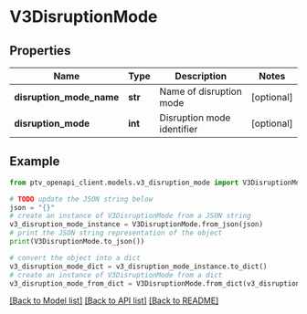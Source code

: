 # V3DisruptionMode


## Properties

Name | Type | Description | Notes
------------ | ------------- | ------------- | -------------
**disruption_mode_name** | **str** | Name of disruption mode | [optional] 
**disruption_mode** | **int** | Disruption mode identifier | [optional] 

## Example

```python
from ptv_openapi_client.models.v3_disruption_mode import V3DisruptionMode

# TODO update the JSON string below
json = "{}"
# create an instance of V3DisruptionMode from a JSON string
v3_disruption_mode_instance = V3DisruptionMode.from_json(json)
# print the JSON string representation of the object
print(V3DisruptionMode.to_json())

# convert the object into a dict
v3_disruption_mode_dict = v3_disruption_mode_instance.to_dict()
# create an instance of V3DisruptionMode from a dict
v3_disruption_mode_from_dict = V3DisruptionMode.from_dict(v3_disruption_mode_dict)
```
[[Back to Model list]](../README.md#documentation-for-models) [[Back to API list]](../README.md#documentation-for-api-endpoints) [[Back to README]](../README.md)



